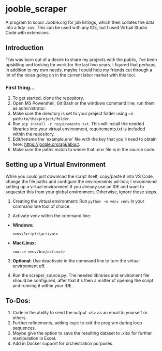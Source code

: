 # jooble_scraper
A program to scour Jooble.org for job listings, which then collates the data into a tidy .csv. This can be used with any IDE, but I used Virtual Studio Code with extensions. 

## Introduction
This was born out of a desire to share my projects with the public, I've been upskilling and looking for work for the last two years. I figured that perhaps, in addition to my own needs, maybe I could help my friends cut through a lot of the noise going on in the current labor market with this tool. 

### First thing...
1. To get started, clone the repository.
2. Open MS Powershell, Git Bash or the windows command line; run them as administrator. 
3. Make sure the directory is set to your project folder using ```cd path/to/the/project/folder```.
4. Run ```pip install -r requirements.txt```. This will install the needed libraries into your virtual environment, requirements.txt is included within the repository.
5. Edit/rename the 'example.env' file with the key that you'll need to obtain here: https://jooble.org/api/about.
6. Make sure the paths match to where that .env file is in the source code. 


## Setting up a Virtual Environment

While you could just download the script itself, copy/paste it into VS Code, change the file paths and configure the environments ad-hoc; I recommend setting up a virtual environment if you already use an IDE and want to sequester this from your global environment. Otherwise, ignore these steps. 

1. Creating the virtual environment:
Run ```python -m venv venv``` in your command line tool of choice.

2. Activate venv within the command line:
- **Windows:**
  ```
  venv\Scripts\activate
  ```
- **Mac/Linux:**
  ```
  source venv/bin/activate
  ```

3. **Optional:**
Use deactivate in the command line to turn the virtual environment off.

4. Run the scraper_source.py:
The needed libraries and enviroment file should be configured, after that it's then a matter of opening the script and running it within your IDE.

## To-Dos:
1. Code in the ability to send the output .csv as an email to yourself or others.
2. Further refinements, adding logic to exit the program during loop sequences.
3. Maybe give the option to save the resulting dataset to .xlsx for further manipulation in Excel.
4. Add in Docker support for orchestration purposes. 
   

